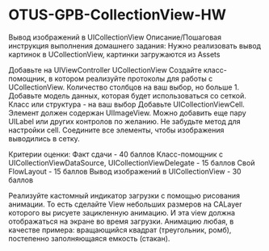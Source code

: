 # OTUS-GPB-CollectionView-HW
Вывод изображений в UICollectionView
Описание/Пошаговая инструкция выполнения домашнего задания:
Нужно реализовать вывод картинок в UCollectionView, картинки загружаются из Assets

Добавьте на UIViewController UCollectionView
Создайте класс-помощник, в котором реализуйте протоколы для работы с UCollectionView. Количество столбцов на ваш выбор, но больше 1.
Добавьте модель данных, которая будет использоваться со сеткой. Класс или структура - на ваш выбор
Добавьте UICollectionViewCell. Элемент должен содержан UIImageView. Можно добавить еще пару UILabel или других контролов по желанию. Не забудьте метод для настройки cell.
Соедините все элементы, чтобы изображения выводились в сетку.

Критерии оценки:
Факт сдачи - 40 баллов
Класс-помощник с UICollectionViewDataSource, UICollectionViewDelegate - 15 баллов
Свой FlowLayout - 15 баллов
Вывод изображений в UICollectionView - 30 баллов

Реализуйте кастомный индикатор загрузки с помощью рисования анимации. То есть сделайте View небольших размеров на CALayer которого вы рисуете зацикленную анимацию. И эта view должна отображаться на экране во время загрузки. Анимацию любая, в качестве примера: вращающийся квадрат (треугольник, ромб), постепенно заполняющаяся емкость (стакан).
